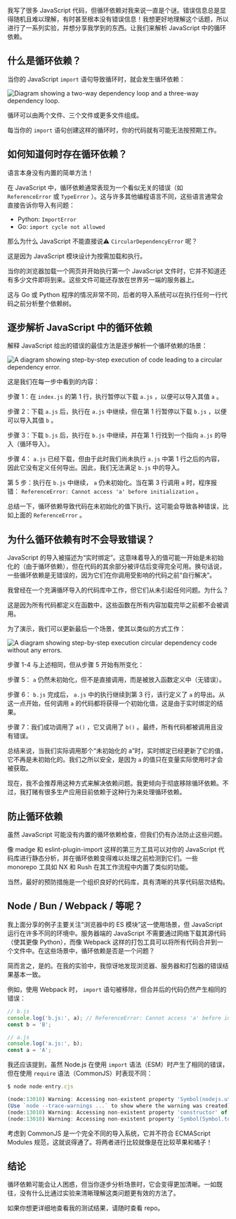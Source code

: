 我写了很多 JavaScript 代码，但循环依赖对我来说一直是个谜。错误信息总是显得随机且难以理解，有时甚至根本没有错误信息！我想更好地理解这个话题，所以进行了一系列实验，并想分享我学到的东西。让我们来解析 JavaScript 中的循环依赖。

## 什么是循环依赖？

当你的 JavaScript `import` 语句导致循环时，就会发生循环依赖：

![Diagram showing a two-way dependency loop and a three-way dependency loop.](https://www.bryanbraun.com/assets/images/circular-dependencies.svg)

循环可以由两个文件、三个文件或更多文件组成。

每当你的 `import` 语句创建这样的循环时，你的代码就有可能无法按预期工作。

## 如何知道何时存在循环依赖？

语言本身没有内置的简单方法！

在 JavaScript 中，循环依赖通常表现为一个看似无关的错误（如 `ReferenceError` 或 `TypeError` ）。这与许多其他编程语言不同，这些语言通常会直接告诉你导入有问题：

- Python: `ImportError`
- Go: `import cycle not allowed`

那么为什么 JavaScript 不能直接说⚠️ `CircularDependencyError` 呢？

这是因为 JavaScript 模块设计为按需加载和执行。

当你的浏览器加载一个网页并开始执行第一个 JavaScript 文件时，它并不知道还有多少文件即将到来。这些文件可能还存放在世界另一端的服务器上。

这与 Go 或 Python 程序的情况非常不同，后者的导入系统可以在执行任何一行代码之前分析整个依赖树。

## 逐步解析 JavaScript 中的循环依赖

解释 JavaScript 给出的错误的最佳方法是逐步解析一个循环依赖的场景：

![A diagram showing step-by-step execution of code leading to a circular dependency error.](https://www.bryanbraun.com/assets/images/circular-dependencies.png)

这是我们在每一步中看到的内容：

步骤 1：在 `index.js` 的第 1 行，执行暂停以下载 `a.js` ，以便可以导入其值 `a` 。

步骤 2：下载 `a.js` 后，执行在 `a.js` 中继续，但在第 1 行暂停以下载 `b.js` ，以便可以导入其值 `b` 。

步骤 3：下载 `b.js` 后，执行在 `b.js` 中继续，并在第 1 行找到一个指向 `a.js` 的导入（循环导入）。

步骤 4： `a.js` 已经下载，但由于此时我们尚未执行 `a.js` 中第 1 行之后的内容，因此它没有定义任何导出。因此，我们无法满足 `b.js` 中的导入。

第 5 步：执行在 `b.js` 中继续， `a` 仍未初始化。当在第 3 行调用 `a` 时，程序报错： `ReferenceError: Cannot access 'a' before initialization` 。

总结一下，循环依赖导致代码在未初始化的值下执行。这可能会导致各种错误，比如上面的 `ReferenceError` 。

## 为什么循环依赖有时不会导致错误？

JavaScript 的导入被描述为“实时绑定”。这意味着导入的值可能一开始是未初始化的（由于循环依赖），但在代码的其余部分被评估后变得完全可用。换句话说，一些循环依赖是无错误的，因为它们在你调用受影响的代码之前“自行解决”。

我曾经在一个充满循环导入的代码库中工作，但它们从未引起任何问题。为什么？

这是因为所有代码都定义在函数中，这些函数在所有内容加载完毕之前都不会被调用。

为了演示，我们可以更新最后一个场景，使其以类似的方式工作：

![A diagram showing step-by-step execution circular dependency code without any errors.](https://www.bryanbraun.com/assets/images/circular-dependencies-2.png)

步骤 1-4 与上述相同，但从步骤 5 开始有所变化：

步骤 5： `a` 仍然未初始化，但不是直接调用，而是被放入函数定义中（无错误）。

步骤 6： `b.js` 完成后， `a.js` 中的执行继续到第 3 行，该行定义了 `a` 的导出。从这一点开始，任何调用 `a` 的代码都将获得一个初始化值，这是由于实时绑定的结果。

步骤 7：我们成功调用了 `a()` ，它又调用了 `b()` 。最终，所有代码都被调用且没有错误。

总结来说，当我们实际调用那个“未初始化的 a”时，实时绑定已经更新了它的值，它不再是未初始化的。我们之所以安全，是因为 `a` 的值只在变量实际使用时才会被获取。

现在，我不会推荐用这种方式来解决依赖问题。我更倾向于彻底移除循环依赖。不过，我打赌有很多生产应用目前依赖于这种行为来处理循环依赖。

## 防止循环依赖

虽然 JavaScript 可能没有内置的循环依赖检查，但我们仍有办法防止这些问题。

像 madge 和 eslint-plugin-import 这样的第三方工具可以对你的 JavaScript 代码库进行静态分析，并在循环依赖变得难以处理之前检测到它们。一些 monorepo 工具如 NX 和 Rush 在其工作流程中内置了类似的功能。

当然，最好的预防措施是一个组织良好的代码库，具有清晰的共享代码层次结构。

## Node / Bun / Webpack / 等呢？

我上面分享的例子主要关注“浏览器中的 ES 模块”这一使用场景，但 JavaScript 运行在许多不同的环境中。服务器端的 JavaScript 不需要通过网络下载其源代码（使其更像 Python），而像 Webpack 这样的打包工具可以将所有代码合并到一个文件中。在这些场景中，循环依赖是否是一个问题？

简而言之，是的。在我的实验中，我惊讶地发现浏览器、服务器和打包器的错误结果基本一致。

例如，使用 Webpack 时， `import` 语句被移除，但合并后的代码仍然产生相同的错误：

```js
// b.js
console.log('b.js:', a); // ReferenceError: Cannot access 'a' before initialization
const b = 'B';

// a.js
console.log('a.js:', b);
const a = 'A';
```

我还应该提到，虽然 Node.js 在使用 `import` 语法（ESM）时产生了相同的错误，但在使用 `require` 语法（CommonJS）时表现不同：

```js
$ node node-entry.cjs

(node:13010) Warning: Accessing non-existent property 'Symbol(nodejs.util.inspect.custom)' of module exports inside circular dependency
(Use `node --trace-warnings ...` to show where the warning was created)
(node:13010) Warning: Accessing non-existent property 'constructor' of module exports inside circular dependency
(node:13010) Warning: Accessing non-existent property 'Symbol(Symbol.toStringTag)' of module exports inside circular dependency
```

考虑到 CommonJS 是一个完全不同的导入系统，它并不符合 ECMAScript Modules 规范，这就说得通了。将两者进行比较就像是在比较苹果和橘子！

##  结论

循环依赖可能会让人困惑，但当你逐步分析场景时，它会变得更加清晰。一如既往，没有什么比通过实验来清晰理解这类问题更有效的方法了。

如果你想更详细地查看我的测试结果，请随时查看 repo。